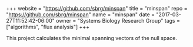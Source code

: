 +++
website = "https://github.com/sbrg/minspan"
title = "minspan"
repo = "https://github.com/sbrg/minspan"
name = "minspan"
date = "2017-03-27T11:52:42-06:00"
owner = "Systems Biology Research Group"
tags = ["algorithms", "flux analysis"]
+++

This project calculates the minimal spanning vectors of the null space.
